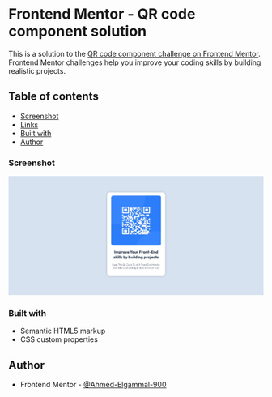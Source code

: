 # Frontend Mentor - QR code component solution

This is a solution to the [QR code component challenge on Frontend Mentor](https://www.frontendmentor.io/challenges/qr-code-component-iux_sIO_H). Frontend Mentor challenges help you improve your coding skills by building realistic projects. 

## Table of contents


  - [Screenshot](#screenshot)
  - [Links](#links)
  - [Built with](#built-with)
  - [Author](#author)


### Screenshot

![QR Code Card](./Image/QR%20Code%20Card%20Screenshot%20.png)



### Built with

- Semantic HTML5 markup
- CSS custom properties

## Author

- Frontend Mentor - [@Ahmed-Elgammal-900](https://www.frontendmentor.io/profile/Ahmed-Elgammal-900)

